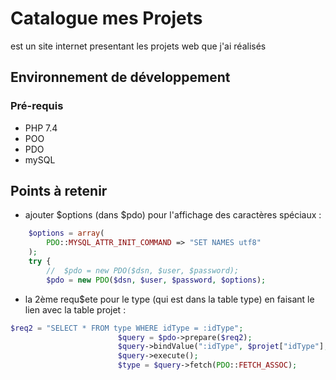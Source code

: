 # Catalogue mes Projets

est un site internet presentant les projets web que j'ai réalisés

## Environnement de développement

### Pré-requis

* PHP 7.4
* POO
* PDO
* mySQL


## Points à retenir
 
* ajouter $options (dans $pdo) pour l'affichage des caractères spéciaux :
```php
    $options = array(
        PDO::MYSQL_ATTR_INIT_COMMAND => "SET NAMES utf8"
    );
    try {
        //  $pdo = new PDO($dsn, $user, $password);
        $pdo = new PDO($dsn, $user, $password, $options);
```

* la 2ème requ$ete pour le type (qui est dans la table type) en faisant le lien avec la table projet :

```php
$req2 = "SELECT * FROM type WHERE idType = :idType";
                        $query = $pdo->prepare($req2);
                        $query->bindValue(":idType", $projet["idType"], PDO::PARAM_INT);
                        $query->execute();
                        $type = $query->fetch(PDO::FETCH_ASSOC);
```